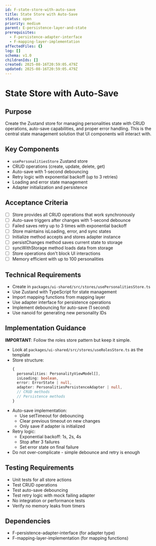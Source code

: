 ```yaml
---
id: F-state-store-with-auto-save
title: State Store with Auto-Save
status: open
priority: medium
parent: E-persistence-layer-and-state
prerequisites:
  - F-persistence-adapter-interface
  - F-mapping-layer-implementation
affectedFiles: {}
log: []
schema: v1.0
childrenIds: []
created: 2025-08-16T20:59:05.479Z
updated: 2025-08-16T20:59:05.479Z
---
```


# State Store with Auto-Save

## Purpose

Create the Zustand store for managing personalities state with CRUD operations, auto-save capabilities, and proper error handling. This is the central state management solution that UI components will interact with.

## Key Components

- `usePersonalitiesStore` Zustand store
- CRUD operations (create, update, delete, get)
- Auto-save with 1-second debouncing
- Retry logic with exponential backoff (up to 3 retries)
- Loading and error state management
- Adapter initialization and persistence

## Acceptance Criteria

- [ ] Store provides all CRUD operations that work synchronously
- [ ] Auto-save triggers after changes with 1-second debounce
- [ ] Failed saves retry up to 3 times with exponential backoff
- [ ] Store maintains isLoading, error, and sync states
- [ ] Initialize method accepts and stores adapter instance
- [ ] persistChanges method saves current state to storage
- [ ] syncWithStorage method loads data from storage
- [ ] Store operations don't block UI interactions
- [ ] Memory efficient with up to 100 personalities

## Technical Requirements

- Create in `packages/ui-shared/src/stores/usePersonalitiesStore.ts`
- Use Zustand with TypeScript for state management
- Import mapping functions from mapping layer
- Use adapter interface for persistence operations
- Implement debouncing for auto-save (1 second)
- Use nanoid for generating new personality IDs

## Implementation Guidance

**IMPORTANT**: Follow the roles store pattern but keep it simple.

- Look at `packages/ui-shared/src/stores/useRolesStore.ts` as the template
- Store structure:
  ```typescript
  {
    personalities: PersonalityViewModel[],
    isLoading: boolean,
    error: ErrorState | null,
    adapter: PersonalitiesPersistenceAdapter | null,
    // CRUD methods
    // Persistence methods
  }
  ```
- Auto-save implementation:
  - Use setTimeout for debouncing
  - Clear previous timeout on new changes
  - Only save if adapter is initialized
- Retry logic:
  - Exponential backoff: 1s, 2s, 4s
  - Stop after 3 failures
  - Set error state on final failure
- Do not over-complicate - simple debounce and retry is enough

## Testing Requirements

- Unit tests for all store actions
- Test CRUD operations
- Test auto-save debouncing
- Test retry logic with mock failing adapter
- No integration or performance tests
- Verify no memory leaks from timers

## Dependencies

- F-persistence-adapter-interface (for adapter type)
- F-mapping-layer-implementation (for mapping functions)
